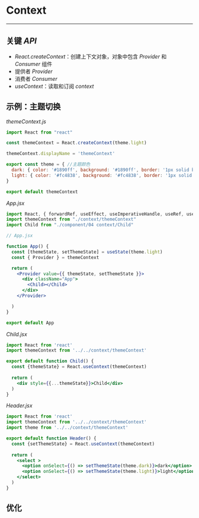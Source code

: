 # Context

---



## 关键 *API*

- *React.createContext*：创建上下文对象，对象中包含 *Provider* 和 *Consumer* 组件
- 提供者 *Provider* 
- 消费者 *Consumer*
- *useContext*：读取和订阅 *context*



## 示例：主题切换

*themeContext.js*

```jsx
import React from "react"

const themeContext = React.createContext(theme.light)

themeContext.displayName = 'themeContext'

export const theme = { //主题颜色
  dark: { color: '#1890ff', background: '#1890ff', border: '1px solid blue', type: 'dark', },
  light: { color: '#fc4838', background: '#fc4838', border: '1px solid pink', type: 'light' }
}

export default themeContext
```

*App.jsx*

```jsx
import React, { forwardRef, useEffect, useImperativeHandle, useRef, useState } from "react"
import themeContext from "./context/themeContext"
import Child from "./component/04 context/Child"

// App.jsx

function App() {
  const [themeState, setThemeState] = useState(theme.light)
  const { Provider } = themeContext

  return (
    <Provider value={{ themeState, setThemeState }}>
      <div className="App">
        <Child></Child>
      </div>
    </Provider>

  )
}

export default App
```

*Child.jsx*

```jsx
import React from 'react'
import themeContext from '../../context/themeContext'

export default function Child() {
  const {themeState} = React.useContext(themeContext)
  
  return (
    <div style={{...themeState}}>Child</div>
  )
}
```

*Header.jsx*

```jsx
import React from 'react'
import themeContext from '../../context/themeContext'
import theme from '../../context/themeContext'

export default function Header() {
  const {setThemeState} = React.useContext(themeContext)
  
  return (
    <select >
      <option onSelect={() => setThemeState(theme.dark)}>dark</option>
      <option onSelect={() => setThemeState(theme.light)}>light</option>
    </select>
  )
}
```





## 优化

